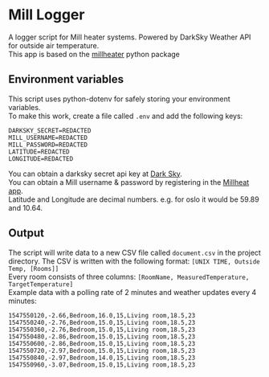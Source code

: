# Mill Logger

A logger script for Mill heater systems. Powered by DarkSky Weather API for outside air temperature.  
This app is based on the [millheater](https://pypi.org/project/millheater/) python package

## Environment variables

This script uses python-dotenv for safely storing your environment variables.  
To make this work, create a file called `.env` and add the following keys:

```
DARKSKY_SECRET=REDACTED
MILL_USERNAME=REDACTED
MILL_PASSWORD=REDACTED
LATITUDE=REDACTED
LONGITUDE=REDACTED
```

You can obtain a darksky secret api key at [Dark Sky](https://darksky.net/dev).  
You can obtain a Mill username & password by registering in the [Millheat app](https://www.millheat.com/#millheat-app).  
Latitude and Longitude are decimal numbers. e.g. for oslo it would be 59.89 and 10.64.

## Output

The script will write data to a new CSV file called `document.csv` in the project directory.
The CSV is written with the following format: `[UNIX TIME, Outside Temp, [Rooms]]`  
Every room consists of three columns: `[RoomName, MeasuredTemperature, TargetTemperature]`  
Example data with a polling rate of 2 minutes and weather updates every 4 minutes:

```
1547550120,-2.66,Bedroom,16.0,15,Living room,18.5,23
1547550240,-2.76,Bedroom,15.0,15,Living room,18.5,23
1547550360,-2.76,Bedroom,15.0,15,Living room,18.5,23
1547550480,-2.86,Bedroom,15.0,15,Living room,18.5,23
1547550600,-2.86,Bedroom,15.0,15,Living room,18.5,23
1547550720,-2.97,Bedroom,15.0,15,Living room,18.5,23
1547550840,-2.97,Bedroom,14.0,15,Living room,18.5,23
1547550960,-3.07,Bedroom,15.0,15,Living room,18.5,23
```

